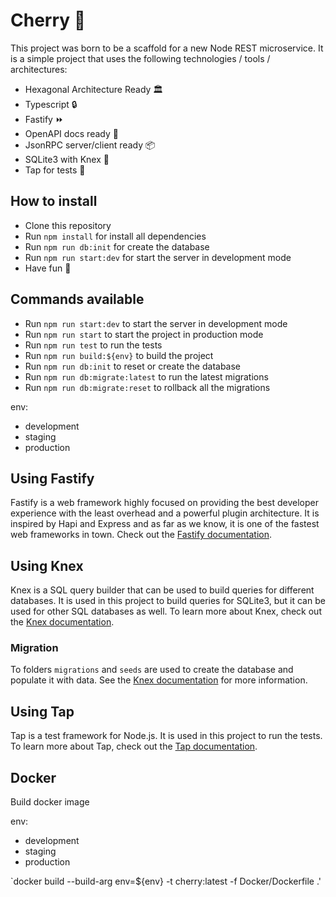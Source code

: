 # Cherry 🍒

This project was born to be a scaffold for a new Node REST microservice. It is a simple project that uses the following technologies / tools / architectures:

- Hexagonal Architecture Ready 🏛
- Typescript 🔒
- Fastify ⏩
- OpenAPI docs ready 📖
- JsonRPC server/client ready 📦
- SQLite3 with Knex 🔧
- Tap for tests 🧪

## How to install

- Clone this repository
- Run `npm install` for install all dependencies
- Run `npm run db:init` for create the database
- Run `npm run start:dev` for start the server in development mode
- Have fun 🎉

## Commands available

- Run `npm run start:dev` to start the server in development mode
- Run `npm run start` to start the project in production mode
- Run `npm run test` to run the tests
- Run `npm run build:${env}` to build the project
- Run `npm run db:init` to reset or create the database
- Run `npm run db:migrate:latest` to run the latest migrations
- Run `npm run db:migrate:reset` to rollback all the migrations

env:

- development
- staging
- production

## Using Fastify

Fastify is a web framework highly focused on providing the best developer experience with the least overhead and a powerful plugin architecture. It is inspired by Hapi and Express and as far as we know, it is one of the fastest web frameworks in town. Check out the [Fastify documentation](https://www.fastify.io/docs/latest/).

## Using Knex

Knex is a SQL query builder that can be used to build queries for different databases. It is used in this project to build queries for SQLite3, but it can be used for other SQL databases as well. To learn more about Knex, check out the [Knex documentation](http://knexjs.org/).

### Migration

To folders `migrations` and `seeds` are used to create the database and populate it with data. See the [Knex documentation](http://knexjs.org/) for more information.

## Using Tap

Tap is a test framework for Node.js. It is used in this project to run the tests. To learn more about Tap, check out the [Tap documentation](https://node-tap.org/).

## Docker

Build docker image

env:

- development
- staging
- production

`docker build --build-arg env=${env} -t cherry:latest -f Docker/Dockerfile .'